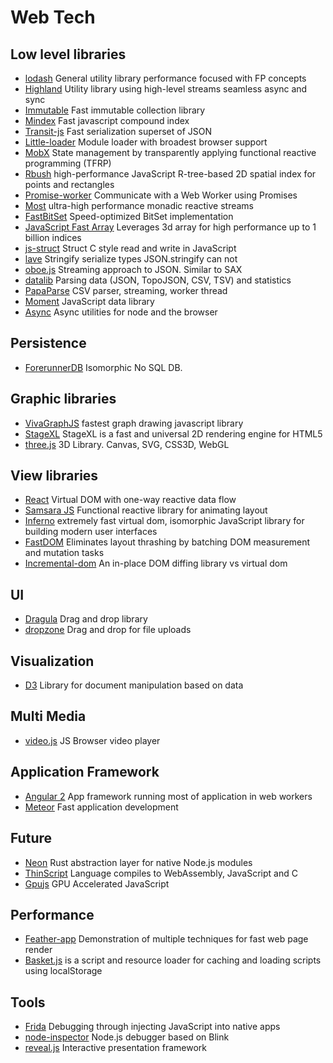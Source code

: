 # Web Tech

## Low level libraries
* [lodash](https://lodash.com/) General utility library performance focused with FP concepts
* [Highland](https://github.com/caolan/highland) Utility library using high-level streams seamless async and sync
* [Immutable](http://facebook.github.io/immutable-js/) Fast immutable collection library
* [Mindex](https://github.com/internalfx/mindex) Fast javascript compound index
* [Transit-js](https://github.com/cognitect/transit-js) Fast serialization superset of JSON
* [Little-loader](https://github.com/walmartlabs/little-loader) Module loader with broadest browser support
* [MobX](https://github.com/mobxjs/mobx) State management by transparently applying functional reactive programming (TFRP)
* [Rbush](https://github.com/mourner/rbush) high-performance JavaScript R-tree-based 2D spatial index for points and rectangles
* [Promise-worker](https://github.com/nolanlawson/promise-worker) Communicate with a Web Worker using Promises
* [Most](https://github.com/cujojs/most/) ultra-high performance monadic reactive streams
* [FastBitSet](https://github.com/lemire/FastBitSet.js) Speed-optimized BitSet implementation
* [JavaScript Fast Array](https://github.com/ImJustAskingDude/JavascriptFastArray) Leverages 3d array for high performance up to 1 billion indices
* [js-struct](https://github.com/toji/js-struct) Struct C style read and write in JavaScript
* [lave](https://github.com/jed/lave) Stringify serialize types JSON.stringify can not
* [oboe.js](https://github.com/jimhigson/oboe.js) Streaming approach to JSON.  Similar to SAX
* [datalib](https://github.com/vega/datalib) Parsing data (JSON, TopoJSON, CSV, TSV) and statistics
* [PapaParse](https://github.com/mholt/PapaParse) CSV parser, streaming, worker thread
* [Moment](https://github.com/moment/moment/) JavaScript data library
* [Async](https://github.com/caolan/async) Async utilities for node and the browser

## Persistence
* [ForerunnerDB](https://github.com/Irrelon/ForerunnerDB) Isomorphic No SQL DB.

## Graphic libraries
* [VivaGraphJS](https://github.com/anvaka/VivaGraphJS) fastest graph drawing javascript library 
* [StageXL](https://github.com/bp74/StageXL) StageXL is a fast and universal 2D rendering engine for HTML5
* [three.js](https://github.com/mrdoob/three.js/) 3D Library. Canvas, SVG, CSS3D, WebGL

## View libraries
* [React](https://github.com/facebook/react) Virtual DOM with one-way reactive data flow
* [Samsara JS](https://github.com/dmvaldman/samsara) Functional reactive library for animating layout
* [Inferno](https://github.com/trueadm/inferno) extremely fast virtual dom, isomorphic JavaScript library for building modern user interfaces
* [FastDOM](https://github.com/wilsonpage/fastdom) Eliminates layout thrashing by batching DOM measurement and mutation tasks
* [Incremental-dom](https://github.com/google/incremental-dom) An in-place DOM diffing library vs virtual dom

## UI
* [Dragula](https://github.com/bevacqua/dragula) Drag and drop library
* [dropzone](https://github.com/enyo/dropzone/) Drag and drop for file uploads

## Visualization
* [D3](https://github.com/mrdoob/three.js/) Library for document manipulation based on data

## Multi Media
* [video.js](https://github.com/videojs/video.js) JS Browser video player

## Application Framework
* [Angular 2](https://github.com/angular/angular) App framework running most of application in web workers
* [Meteor](https://github.com/meteor/meteor) Fast application development

## Future
* [Neon](https://github.com/rustbridge/neon) Rust abstraction layer for native Node.js modules
* [ThinScript](https://github.com/evanw/thinscript) Language compiles to WebAssembly, JavaScript and C
* [Gpujs](https://github.com/gpujs/gpu.js) GPU Accelerated JavaScript

## Performance
* [Feather-app](https://github.com/HenrikJoreteg/feather-app) Demonstration of multiple techniques for fast web page render
* [Basket.js](https://github.com/addyosmani/basket.js) is a script and resource loader for caching and loading scripts using localStorage

## Tools
* [Frida](https://github.com/frida/frida) Debugging through injecting JavaScript into native apps
* [node-inspector](https://github.com/node-inspector/node-inspector) Node.js debugger based on Blink
* [reveal.js](https://github.com/hakimel/reveal.js) Interactive presentation framework
